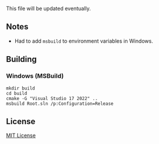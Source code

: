 This file will be updated eventually.

## Notes
- Had to add `msbuild` to environment variables in Windows.

## Building

### Windows (MSBuild)

```
mkdir build
cd build
cmake -G "Visual Studio 17 2022" ..
msbuild Root.sln /p:Configuration=Release
```

## License

[MIT License](https://github.com/iozsaygi/sdl-hot-reload/blob/main/LICENSE)
